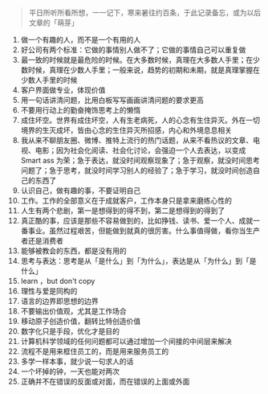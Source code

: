 >  平日所听所看所想，一一记下，寒来暑往约百条，于此记录备忘，或为以后文章的「萌芽」

1. 做一个有趣的人，而不是一个有用的人
2. 好公司有两个标准：它做的事情别人做不了；它做的事情自己可以重复做
3. 最一致的时候就是最危险的时候。在大多数时候，真理在大多数人手里；在少数时候，真理在少数人手里；一般来说，趋势的初期和未期，就是真理掌握在少数人手里的时候
4. 客户界面做专业，体现价值
5. 用一句话讲清问题，比用白板写写画画讲清问题的要求更高
6. 不要用行动上的勤奋掩饰思考上的懒惰
7. 成住坏空。世界有成住坏空，人有生老病死，人的心念有生住异灭。外在一切境界的生灭成坏，皆由心念的生住异灭所招感，内心和外境息息相关
8. 我从来不聊朋友圈、微博、推特上流行的热门话题，从来不看热议的文章、电视、电影；因为社会化阅读、社会化讨论，会强迫一个人去表达，以变成 Smart ass 为荣；急于表达，就没时间观察现象了；急于观察，就没时间思考问题了；急于思考，就没时间学习别人的经验了；急于学习，就没时间创造自己的东西了
9. 认识自己，做有趣的事，不要证明自己
10. 工作。工作的全部意义在于成就客户，工作本身只是拿来磨练心性的
11. 人生有两个悲剧，第一是想得到的得不到，第二是想得到的得到了
12. 真正酷的事，应该是那些不容易做到的，比如挣钱、读书、爱一个人、成就一番事业。虽然过程艰苦，但能做到就真的很厉害。什么事值得做，看你当生产者还是消费者
13. 能够被教会的东西，都是没有用的
14. 思考与表达：思考是从「是什么」到「为什么」，表达是从「为什么」到「是什么」
15. learn ，but don't copy
16. 理性与爱是同构的
17. 语言的边界即思想的边界
18. 不要输出价值观，尤其是工作场合
19. 移动原子创造价值，翻转比特创造价值
20. 数字化只是手段，优化才是目的
21. 计算机科学领域的任何问题都可以通过增加一个间接的中间层来解决
22. 流程不是用来框住员工的，而是用来服务员工的
23. 多学一样本事，就少说一句求人的话
24. 一个坏掉的钟，一天也能对两次
25. 正确并不在错误的反面或对面，而在错误的上面或外面







